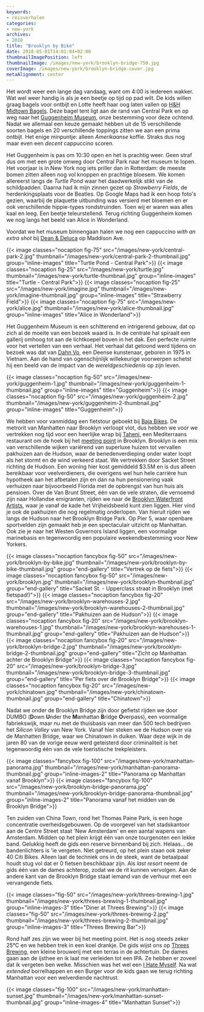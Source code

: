 ```yaml
---
keywords:
- reisverhalen
categories:
- new-york
archives:
- 2018
title: "Brooklyn by Bike"
date: 2018-05-01T14:01:04+02:00
thumbnailImagePosition: left
thumbnailImage: /images/new-york/brooklyn-bridge-750.jpg
coverImage: /images/new-york/brooklyn-bridge-cover.jpg
metaAlignment: center
---
```


Het wordt weer een lange dag vandaag, want om 4:00 is iedereen wakker. Wat wel
weer handig is als je een beetje op tijd op pad wilt. De kids willen graag
bagels voor ontbijt en Lotte heeft haar oog laten vallen op [H&H Midtown
Bagels](https://www.hhmidtownbagelseast.com/menu/). Deze bagel tent ligt aan
de rand van Central Park en op weg naar het [Guggenheim
Museum](https://guggenheim.org/), onze bestemming voor deze ochtend. Nadat we
allemaal een keuze gemaakt hebben uit de 15 verschillende soorten bagels en 20
verschillende toppings zitten we aan een prima ontbijt. Het enige minpuntje:
alleen _Amerikaanse_ koffie.  Straks dus nog maar even een _decent_ cappuccino
scoren.

Het Guggenheim is pas om 10:30 open en het is prachtig weer. Geen straf dus om
met een grote omweg door Central Park naar het museum te lopen. Het voorjaar
is in New York nog iets priller dan in Rotterdam: de meeste bomen zitten
alleen nog vol knoppen en prachtige bloesem. We komen allereerst langs de
_Turtle Pond_ waar het daadwerkelijk stikt van de schildpadden. Daarna had ik
mijn zinnen gezet op _Strawberry Fields_, de herdenkingsplaats voor de
Beatles. Op Google Maps had ik een hoop foto's gezien, waarbij de plaquette
uitbunding was versierd met bloemen en er ook verschillende hippie-types
rondstruinden. Toen wij er waren was alles kaal en leeg. Een beetje
teleurstellend. Terug richting Guggenheim komen we nog langs het beeld van
Alice in Wonderland.

Voordat we het museum binnengaan halen we nog een cappuccino _with an extra
shot_ bij [Dean & Deluca](https://www.deandeluca.com) op Maddison Ave.

{{< image classes="nocaption fig-75" src="/images/new-york/central-park-2.jpg" thumbnail="/images/new-york/central-park-2-thumbnail.jpg" group="inline-images" title="Turtle Pond - Central Park">}}
{{< image classes="nocaption fig-25" src="/images/new-york/turtle.jpg" thumbnail="/images/new-york/turtle-thumbnail.jpg" group="inline-images" title="Turtle - Central Park">}}
{{< image classes="nocaption fig-25" src="/images/new-york/imagine.jpg" thumbnail="/images/new-york/imagine-thumbnail.jpg" group="inline-images" title="Strawberry Field">}}
{{< image classes="nocaption fig-75" src="/images/new-york/alice.jpg" thumbnail="/images/new-york/alice-thumbnail.jpg" group="inline-images" title="Alice in Wonderland">}}

Het Guggenheim Museum is een schitterend en intrigerend gebouw, dat op zich al
de moeite van een bezoek waard is. In de centrale hal spiraalt een gallerij
omhoog tot aan de lichtkoepel boven in het dak. Een perfecte ruimte voor het
vertellen van een verhaal. Het verhaal dat getoond werd tijdens on bezoek was
dat van [Dahn Vo](https://www.guggenheim.org/exhibition/danh-vo), een Deense
kunstenaar, geboren in 1975 in Vietnam. Aan de hand van ogenschijnlijk
willekeurige voorwerpen schetst hij een beeld van de impact van de
_wereldgeschiedenis_ op zijn leven.

{{< image classes="nocaption fig-50" src="/images/new-york/guggenheim-1.jpg" thumbnail="/images/new-york/guggenheim-1-thumbnail.jpg" group="inline-images" title="Guggenheim">}}
{{< image classes="nocaption fig-50" src="/images/new-york/guggenheim-2.jpg" thumbnail="/images/new-york/guggenheim-2-thumbnail.jpg" group="inline-images" title="Guggenheim">}}

We hebben voor vanmiddag een fietstour geboekt bij [Baja
Bikes](http://bajabikes.eu). De metrorit van Manhatten naar Brooklyn verloopt
vlot, dus hebben we voor we vertrekken nog tijd voor een heerlijke wrap bij
[Taheni](https://taheni.com), een Mediterraans restaurant om de hoek bij het
<a
href="https://www.google.com/maps/place/473+President+St,+Brooklyn,+NY+11215,+Verenigde+Staten/@40.6452228,-74.015037,12z">meeting
point</a> in Brooklyn. Brooklyn is een mix van verschillende wijken variërend
van superluxe huizen tot vervallen pakhuizen aan de Hudson, waar de
benedenverdieping onder water loopt als het stormt en de wind verkeerd staat.
We vertrekken door Sacket Street richting de Hudson. Een woning hier kost
gemiddeld $3.5M en is dus alleen bereikbaar voor veelverdieners, die overigens
wel hun hele carrière hun hypotheek aan het afbetalen zijn en dan na hun
pensionering vaak verhuizen naar bijvoorbeeld Florida met de opbrengst van hun
huis als pensioen. Over de Van Brunt Street, één van de vele straten, die
vernoemd zijn naar Hollandse emigranten, rijden we naar de <a
href="ihttps://www.google.com/maps/place/Brooklyn+Waterfront+Artists/@40.6736093,-74.0170667,18z">Brooklyn Waterfront
Artists</a>, waar je vanaf de kade het Vrijheidsbeeld kunt zien liggen. Hier
vind je ook de pakhuizen die nog regelmatig onderlopen. Van hieruit rijden we
langs de Hudson naar het Brooklyn Bridge Park. Op Pier 5, waar openbare
sportvelden zijn gemaakt heb je een spectaculair uitzicht op Manhattan. Ook
zie je naar het Westen Governors Island liggen, een voormalige marinebasis en
tegenwoordig een populaire weekendbestemming voor New Yorkers.

{{< image classes="nocaption fancybox fig-50" src="/images/new-york/brooklyn-by-bike.jpg" thumbnail="/images/new-york/brooklyn-by-bike-thumbnail.jpg" group="end-gallery" title="Vertrek op de fiets">}}
{{< image classes="nocaption fancybox fig-50" src="/images/new-york/brooklyn.jpg" thumbnail="/images/new-york/brooklyn-thumbnail.jpg" group="end-gallery" title="Sacket St. - Upperclass straat in Brooklyn (met fietspad!)">}}
{{< image classes="nocaption fancybox fig-20" src="/images/new-york/brooklyn-warehouses-2.jpg" thumbnail="/images/new-york/brooklyn-warehouses-2-thumbnail.jpg" group="end-gallery" title="Pakhuizen aan de Hudson">}}
{{< image classes="nocaption fancybox fig-20" src="/images/new-york/brooklyn-warehouses-1.jpg" thumbnail="/images/new-york/brooklyn-warehouses-1-thumbnail.jpg" group="end-gallery" title="Pakhuizen aan de Hudson">}}
{{< image classes="nocaption fancybox fig-20" src="/images/new-york/brooklyn-bridge-2.jpg" thumbnail="/images/new-york/brooklyn-bridge-2-thumbnail.jpg" group="end-gallery" title="Zicht op Manhattan achter de Brooklyn Bridge">}}
{{< image classes="nocaption fancybox fig-20" src="/images/new-york/brooklyn-bridge-3.jpg" thumbnail="/images/new-york/brooklyn-bridge-3-thumbnail.jpg" group="end-gallery" title="Per fiets over de Brooklyn Bridge">}}
{{< image classes="nocaption fancybox fig-20" src="/images/new-york/chinatown.jpg" thumbnail="/images/new-york/chinatown-thumbnail.jpg" group="end-gallery" title="Chinatown">}}

Nadat we onder de Brooklyn Bridge zijn door gefietst rijden we door DUMBO
(<b>D</b>own <b>U</b>nder the <b>M</b>anhattan <b>B</b>ridge <b>O</b>verpass),
een voormalige fabriekswijk, maar nu met de thuisbasis van meer dan 500 tech
bedrijven het _Silicon Valley_ van New York. Vanaf hier steken we de
Hudson over via de Manhatten Bridge, waar we Chinatown in duiken. Waar deze
wijk in de jaren 80 van de vorige eeuw werd geteisterd door criminaliteit is
het tegenwoordig één van de vele toeristische trekpleisters.

{{< image classes="fancybox fig-100" src="/images/new-york/manhattan-panorama.jpg" thumbnail="/images/new-york/manhattan-panorama-thumbnail.jpg" group="inline-images-2" title="Panorama op Manhattan vanaf Brooklyn">}}
{{< image classes="fancybox fig-100" src="/images/new-york/brooklyn-bridge-panorama.jpg" thumbnail="/images/new-york/brooklyn-bridge-panorama-thumbnail.jpg" group="inline-images-2" title="Panorama vanaf het midden van de Brooklyn Bridge">}}

Ten zuiden van China Town, rond het Thomas Paine Park, is een hoge
concentratie overheidsgebouwen. Op de voorgevel van het stadskantoor aan de
Centre Street staat 'New Amsterdam' en een aantal wapens van Amsterdam. Midden
op het plein krijgt één van onze tourgenoten een lekke band. Gelukkig heeft de
gids een reserve binnenband bij zich. Helaas... de bandenlichters is 'ie
vergeten. Niet getreurd, op het plein staan ook zeker 40 Citi Bikes. Alleen
laat de techniek ons in de steek, want de betaalpaal houdt stug vol dat er 0
fietsen beschikbaar zijn. Als _last resort_ neemt de gids één van de dames
achterop, zodat we de rit kunnen vervolgen. Aan de andere kant van de Brooklyn
Bridge staat iemand van de verhuur met een vervangende fiets.

{{< image classes="fig-50" src="/images/new-york/threes-brewing-1.jpg" thumbnail="/images/new-york/threes-brewing-1-thumbnail.jpg" group="inline-images-3" title="Diner at Threes Brewing">}}
{{< image classes="fig-50" src="/images/new-york/threes-brewing-2.jpg" thumbnail="/images/new-york/threes-brewing-2-thumbnail.jpg" group="inline-images-3" title="Threes Brewing Bar">}} 

Rond half zes zijn we weer bij het meeting point. Het is nog steeds zeker
25&deg;C en we hebben trek in een koel drankje. De gids wijst ons op [Threes
Brewing](https://www.threesbrewing.com), een kleine brouwerij met een terras
in de achtertuin. De dames gaan aan de ijsthee en ik laat me verleiden tot een
IPA. Ze hebben er zoveel dat ik vergeten ben welke. Misschien was het wel een
[I Hate Myself](https://untappd.com/b/threes-brewing-i-hate-myself/1041769). 
Na wat _extended_ borrelhappen en een Burger voor de kids gaan we terug
richting Manhattan voor een welverdiende nachtrust.

{{< image classes="fig-100" src="/images/new-york/manhattan-sunset.jpg" thumbnail="/images/new-york/manhattan-sunset-thumbnail.jpg" group="inline-images-4" title="Manhattan Sunset">}} 

